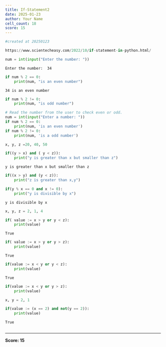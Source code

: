 ```yaml
---
title: If-Statement2
date: 2025-01-23
author: Your Name
cell_count: 18
score: 15
---
```


```python
#created at 20250123
```


```python
https://www.scientecheasy.com/2022/10/if-statement-in-python.html/
```


```python
num = int(input("Enter the number: "))
```

    Enter the number:  34



```python
if num % 2 == 0:
    print(num, "is an even number")
```

    34 is an even number



```python
if num % 2 != 0:
    print(num, "is odd number")
```


```python
# Read the number from the user to check even or odd.
num = int(input("Enter a number: "))
if num % 2 == 0:
    print(num, 'is an even number')
if num % 2 != 0:
    print(num, 'is a odd number')

```


```python
x, y, z =20, 40, 50
```


```python
if((y > x) and ( y < z)):
    print("y is greater than x but smaller than z")
```

    y is greater than x but smaller than z



```python
if((x > y) and (y < z)):
    print("z is greater than x,y")
```


```python
if(y % x == 0 and x != 0): 
    print("y is divisible by x")
```

    y is divisible by x



```python
x, y, z = 2, 1, 4
```


```python
if( value := x > y or y < z):
    print(value)
```

    True



```python
if( value := x > y or y > z):
    print(value)
```

    True



```python
if(value := x < y or y < z):
    print(value)
```

    True



```python
if(value := x < y or y > z):
    print(value)

```


```python
x, y = 2, 1
```


```python
if(value := (x == 2) and not(y == 2)):
    print(value)

```

    True



```python

```


---
**Score: 15**